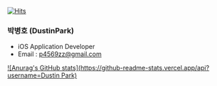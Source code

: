 [![Hits](https://hits.seeyoufarm.com/api/count/incr/badge.svg?url=https%3A%2F%2Fgithub.com%2FDustinPark92)](https://hits.seeyoufarm.com)

### 박병호 (DustinPark)   

* iOS Application Developer 
* Email : p4569zz@gmail.com

[![Anurag's GitHub stats](https://github-readme-stats.vercel.app/api?username=Dustin Park)](https://github.com/anuraghazra/github-readme-stats)


<!--
**DustinPark92/DustinPark92** is a ✨ _special_ ✨ repository because its `README.md` (this file) appears on your GitHub profile.

Here are some ideas to get you started:

- 🔭 I’m currently working on ...
- 🌱 I’m currently learning ...
- 👯 I’m looking to collaborate on ...
- 🤔 I’m looking for help with ...
- 💬 Ask me about ...
- 📫 How to reach me: ...
- 😄 Pronouns: ...
- ⚡ Fun fact: ...
-->
